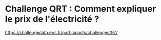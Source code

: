 # Challenge QRT : Comment expliquer le prix de l'électricité ?

https://challengedata.ens.fr/participants/challenges/97/